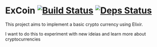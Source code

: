 # ExCoin [![Build Status](https://travis-ci.org/lucca65/ex_coin.svg?branch=master)](https://travis-ci.org/lucca65/ex_coin) [![Deps Status](https://beta.hexfaktor.org/badge/all/github/lucca65/ex_coin.svg)](https://beta.hexfaktor.org/github/lucca65/ex_coin)

This project aims to implement a basic crypto currency using Elixir.

I want to do this to experiment with new ideias and learn more about cryptocurrencies
